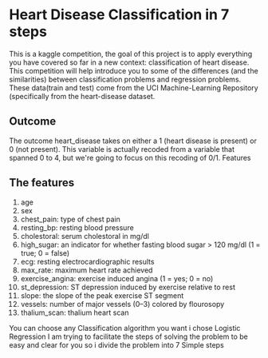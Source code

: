 # Heart Disease Classification in 7 steps
This is a kaggle competition, the goal of this project is to apply everything you have covered so far in a new context: classification of heart disease.
This competition will help introduce you to some of the differences (and the similarities) between classification problems and regression problems.
These data(train and test) come from the UCI Machine-Learning Repository (specifically from the heart-disease dataset.
## Outcome
The outcome heart_disease takes on either a 1 (heart disease is present) or 0 (not present). 
This variable is actually recoded from a variable that spanned 0 to 4, but we're going to focus on this recoding of 0/1.
Features
## The features
1. age
2. sex
3. chest_pain: type of chest pain
4. resting_bp: resting blood pressure
5. cholestoral: serum cholestoral in mg/dl
6. high_sugar: an indicator for whether fasting blood sugar > 120 mg/dl (1 = true; 0 = false)
7. ecg: resting electrocardiographic results
8. max_rate: maximum heart rate achieved
9. exercise_angina: exercise induced angina (1 = yes; 0 = no)
10. st_depression: ST depression induced by exercise relative to rest
11. slope: the slope of the peak exercise ST segment
12. vessels: number of major vessels (0–3) colored by flourosopy
13. thalium_scan: thalium heart scan

You can choose any Classification algorithm you want i chose Logistic Regression
I am trying to facilitate the steps of solving the problem to be easy and clear for you so i divide the problem into 7 Simple steps
